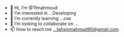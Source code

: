 - 👋 Hi, I’m @Ttmahmoud
- 👀 I’m interested in ...Developing 
- 🌱 I’m currently learning ...cse
- 💞️ I’m looking to collaborate on ...
- 📫 How to reach me ...tahsinmahmud90@gmail.com

<!---
Ttmahmoud/Ttmahmoud is a ✨ special ✨ repository because its `README.md` (this file) appears on your GitHub profile.
You can click the Preview link to take a look at your changes.
--->

